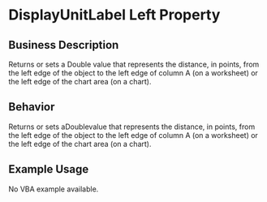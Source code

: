 # DisplayUnitLabel Left Property

## Business Description
Returns or sets a Double value that represents the distance, in points, from the left edge of the object to the left edge of column A (on a worksheet) or the left edge of the chart area (on a chart).

## Behavior
Returns or sets aDoublevalue that represents the distance, in points, from the left edge of the object to the left edge of column A (on a worksheet) or the left edge of the chart area (on a chart).

## Example Usage
No VBA example available.